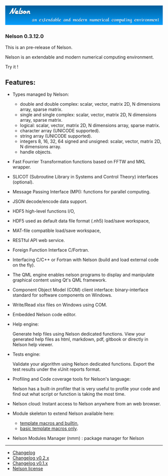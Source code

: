 ![banner](banner_homepage.png)

### Nelson 0.3.12.0

This is an pre-release of Nelson.

Nelson is an extendable and modern numerical computing environment.

Try it !

## Features:

- Types managed by Nelson:
  * double and double complex: scalar, vector, matrix 2D, N dimensions array, sparse matrix.
  * single and single complex: scalar, vector, matrix 2D, N dimensions array, sparse matrix. 
  * logical: scalar, vector, matrix 2D, N dimensions array, sparse matrix.
  * character array (UNICODE supported).
  * string array (UNICODE supported).
  * integers 8, 16, 32, 64 signed and unsigned: scalar, vector, matrix 2D, N dimensions array.
  * handle objects.

- Fast Fourrier Transformation functions based on FFTW and MKL wrapper. 

- SLICOT (Subroutine Library in Systems and Control Theory) interfaces (optional).

- Message Passing Interface (MPI): functions for parallel computing.

- JSON decode/encode data support.

- HDF5 high-level functions I/O,

- HDF5 used as default data file format (.nh5) load/save workspace,

- MAT-file compatible load/save workspace,

- RESTful API web service.

- Foreign Function Interface C/Fortran.

- Interfacing C/C++ or Fortran with Nelson (build and load external code on the fly).

- The QML engine enables nelson programs to display and manipulate graphical content using Qt's QML framework.

- Component Object Model (COM) client interface: binary-interface standard for software components on Windows.

- Write/Read xlsx files on Windows using COM.

- Embedded Nelson code editor.

- Help engine: 

  Generate help files using Nelson dedicated functions.
 View your generated help files as html, markdown, pdf, gitbook or directly in Nelson help viewer.

- Tests engine:
  
  Validate your algorithm using Nelson dedicated functions.
 Export the test results under the xUnit reports format.

- Profiling and Code coverage tools for Nelson's language:
   
   Nelson has a built-in profiler that is very useful to profile your code and find out what script or function is taking the most time.

- Nelson cloud:
  Instant access to Nelson anywhere from an web browser. 

- Module skeleton to extend Nelson available here: 
   - [template macros and builtin](http://github.com/Nelson-numerical-software/module_skeleton),
   - [basic template macros only](http://github.com/Nelson-numerical-software/module_skeleton_basic).

- Nelson Modules Manager (nmm) : package manager for Nelson

* * *

*   [Changelog](./changelogs/CHANGELOG.md)
*   [Changelog v0.2.x](./changelogs/CHANGELOG-0.2.x.md)
*   [Changelog v0.1.x](./changelogs/CHANGELOG-0.1.x.md)
*   [Nelson license](./license/license.md)
